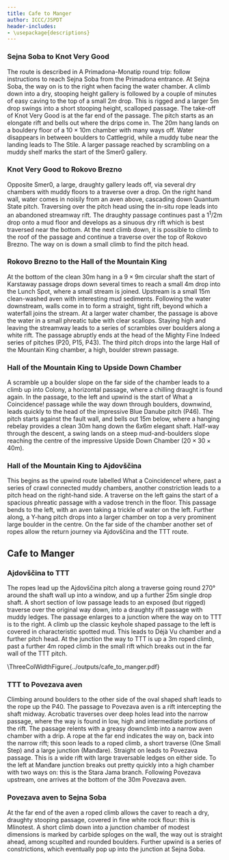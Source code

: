 ```yaml
---
title: Cafe to Manger
author: ICCC/JSPDT
header-includes:
- \usepackage{descriptions}
---
```


### Sejna Soba to Knot Very Good
The route is described in A Primadona-Monatip round trip: follow instructions to reach Sejna Soba from the Primadona entrance. At Sejna Soba, the way on is to the right when facing the water chamber. A climb down into a dry, stooping height gallery is followed by a couple of minutes of easy caving to the top of a small $2m$ drop. This is rigged and a larger 5m drop swings into a short stooping height, scalloped passage. The take-off of Knot Very Good is at the far end of the passage. The pitch starts as an elongate rift and bells out where the drips come in. The 20m hang lands on a bouldery floor of a $10 \times 10$m chamber with many ways off. Water disappears in between boulders to Cattlegrid, while a muddy tube near the landing leads to The Stile. A larger passage reached by scrambling on a muddy shelf marks the start of the Smer0 gallery.

### Knot Very Good to Rokovo Brezno
 Opposite Smer0, a large, draughty gallery leads off, via several dry chambers with muddy floors to a traverse over a drop. On the right hand wall, water comes in noisily from an aven above, cascading down Quantum State pitch. Traversing over the pitch head using the in-situ rope leads into an abandoned streamway rift.  The draughty passage continues past a $1^1/2$m drop onto a mud floor and develops as a sinuous dry rift which is best traversed near the bottom. At the next climb down, it is possible to climb to the roof of the passage and continue a traverse over the top of Rokovo Brezno. The way on is down a small climb to find the pitch head.

### Rokovo Brezno to the Hall of the Mountain King
 At the bottom of the clean 30m hang in a $9\times9$m circular shaft the start of Karstaway passage drops down several times to reach a small 4m drop into the Lunch Spot, where a small stream is joined. Upstream is a small 15m clean-washed aven with interesting mud sediments. Following the water downstream, walls come in to form a straight, tight rift, beyond which a waterfall joins the stream. At a larger water chamber, the passage is above the water in a small phreatic tube with clear scallops. Staying high and leaving the streamway leads to a series of scrambles over boulders along a white rift. The passage abruptly ends at the head of the Mighty Fine Indeed series of pitches (P20, P15, P43). The third pitch drops into the large Hall of the Mountain King chamber, a high, boulder strewn passage.

### Hall of the Mountain King to Upside Down Chamber
A scramble up a boulder slope on the far side of the chamber leads to a climb up into Colony, a horizontal passage, where a chilling draught is found again. In the passage, to the left and upwind is the start of What a Coincidence! passage while the way down through boulders, downwind, leads quickly to the head of the impressive Blue Danube pitch (P46). The pitch starts against the fault wall, and bells out 15m below, where a hanging rebelay provides a clean 30m hang down the $6x6m$ elegant shaft. Half-way through the descent, a swing lands on a steep mud-and-boulders slope reaching the centre of the impressive Upside Down Chamber ($20\times30\times40$m).

### Hall of the Mountain King to Ajdovščina
This begins as the upwind route labelled What a Coincidence! where, past a series of crawl connected muddy chambers, another constriction leads to a pitch head on the right-hand side. A traverse on the left gains the start of  a spacious phreatic passage with a vadose trench in the floor. This passage bends to the left, with an aven taking a trickle of water on the left. Further along, a Y-hang pitch drops into a larger chamber on top a very prominent large boulder in the centre. On the far side of the chamber another set of ropes allow the return journey via Ajdovščina and the TTT route.


## Cafe to Manger

### Ajdovščina to TTT
The ropes lead up the Ajdovščina pitch along a traverse going round 270° around the shaft wall up into a window, and up a further 25m single drop shaft. A short section of low passage leads to an exposed (but rigged) traverse over the original way down, into a draughty rift passage with muddy ledges. The passage enlarges to a junction where the way on to TTT is to the right. A climb up the classic keyhole shaped passage to the left is covered in characteristic spotted mud. This leads to Déjà Vu chamber and a further pitch head. At the junction the way to TTT is up a 3m roped climb, past a further 4m roped climb in the small rift which breaks out in the far wall of the TTT pitch.

\ThreeColWidthFigure{../outputs/cafe_to_manger.pdf}

### TTT to Povezava aven
Climbing around boulders to the other side of the oval shaped shaft leads to the rope up the P40. The passage to Povezava aven is a rift intercepting the shaft midway. Acrobatic traverses over deep holes lead into the narrow passage, where the way is found in low, high and intermediate portions of the rift. The passage relents with a greasy downclimb into a narrow aven chamber with a drip. A rope at the far end indicates the way on, back into the narrow rift; this soon leads to a roped climb, a short traverse (One Small Step) and a large junction (Manđare). Straight on leads to Povezava passage. This is a wide rift with large traversable ledges on either side. To the left at Manđare junction breaks out pretty quickly into a high chamber with two ways on: this is the Stara Jama branch. Following Povezava upstream, one arrives at the bottom of the 30m Povezava aven.

### Povezava aven to Sejna Soba
At the far end of the aven a roped climb allows the caver to reach a dry, draughty stooping passage, covered in fine white rock flour: this is Mlinotest. A short climb down into a junction chamber of modest dimensions is marked by carbide sploges on the wall, the way out is straight ahead, among scuplted and rounded boulders. Further upwind is a series of constrictions, which eventually pop up into the junction at Sejna Soba.
